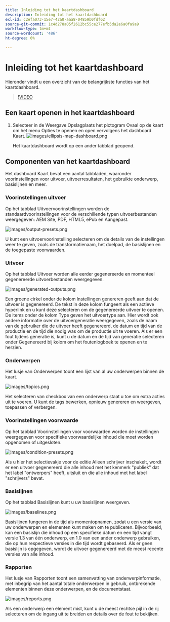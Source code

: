 ```yaml
---
title: Inleiding tot het kaartdashboard
description: Inleiding tot het kaartdashboard
exl-id: c2efa073-15e7-42a0-aaa8-04859b0fdf62
source-git-commit: 1c4d278a05f2612bc55ce277efb5da2e6a0fa9a9
workflow-type: tm+mt
source-wordcount: '486'
ht-degree: 0%

---
```


# Inleiding tot het kaartdashboard

Hieronder vindt u een overzicht van de belangrijkste functies van het kaartdashboard.

>[!VIDEO](https://video.tv.adobe.com/v/339040?quality=12&learn=on)

## Een kaart openen in het kaartdashboard

1. Selecteer in de Weergave Opslagplaats het pictogram Ovaal op de kaart om het menu Opties te openen en open vervolgens het dashboard Kaart.
   ![images/ellipsis-map-dashboard.png](images/ellipsis-map-dashboard.png)

   Het kaartdashboard wordt op een ander tabblad geopend.

## Componenten van het kaartdashboard

Het dashboard Kaart bevat een aantal tabbladen, waaronder voorinstellingen voor uitvoer, uitvoerresultaten, het gebruikte onderwerp, basislijnen en meer.

### Voorinstellingen uitvoer

Op het tabblad Uitvoervoorinstellingen worden de standaardvoorinstellingen voor de verschillende typen uitvoerbestanden weergegeven: AEM Site, PDF, HTML5, ePub en Aangepast.

![images/output-presets.png](images/output-presets.png)

U kunt een uitvoervoorinstelling selecteren om de details van de instellingen weer te geven, zoals de transformatienaam, het doelpad, de basislijnen en de toegepaste voorwaarden.

### Uitvoer

Op het tabblad Uitvoer worden alle eerder gegenereerde en momenteel gegenereerde uitvoerbestanden weergegeven.

![images/generated-outputs.png](images/generated-outputs.png)

Een groene cirkel onder de kolom Instellingen genereren geeft aan dat de uitvoer is gegenereerd. De tekst in deze kolom fungeert als een actieve hyperlink en u kunt deze selecteren om de gegenereerde uitvoer te openen. De items onder de kolom Type geven het uitvoertype aan.
Hier wordt ook andere informatie over de uitvoergeneratie weergegeven, zoals de naam van de gebruiker die de uitvoer heeft gegenereerd, de datum en tijd van de productie en de tijd die nodig was om de productie uit te voeren. Als er een fout tijdens generatie is, kunt u de datum en de tijd van generatie selecteren onder Gegenereerd bij kolom om het foutenlogboek te openen en te herzien.

### Onderwerpen

Het lusje van Onderwerpen toont een lijst van al uw onderwerpen binnen de kaart.

![images/topics.png](images/topics.png)

Het selecteren van checkbox van een onderwerp staat u toe om extra acties uit te voeren. U kunt de tags bewerken, opnieuw genereren en weergeven, toepassen of verbergen.

### Voorinstellingen voorwaarde

Op het tabblad Voorinstellingen voor voorwaarden worden de instellingen weergegeven voor specifieke voorwaardelijke inhoud die moet worden opgenomen of uitgesloten.

![images/condition-presets.png](images/condition-presets.png)

Als u hier het selectievakje voor de editie Alleen schrijver inschakelt, wordt er een uitvoer gegenereerd die alle inhoud met het kenmerk &quot;publiek&quot; dat het label &quot;ontwerpers&quot; heeft, uitsluit en die alle inhoud met het label &quot;schrijvers&quot; bevat.

### Basislijnen

Op het tabblad Basislijnen kunt u uw basislijnen weergeven.

![images/baselines.png](images/baselines.png)

Basislijnen fungeren in de tijd als momentopnamen, zodat u een versie van uw onderwerpen en elementen kunt maken om te publiceren. Bijvoorbeeld, kan een basislijn die inhoud op een specifieke datum en een tijd vangt versie 1.3 van één onderwerp, en 1.0 van een ander onderwerp gebruiken, die op hun respectieve versies in die tijd wordt gebaseerd.
Als er geen basislijn is opgegeven, wordt de uitvoer gegenereerd met de meest recente versies van alle inhoud.

### Rapporten

Het lusje van Rapporten toont een samenvatting van onderwerpinformatie, met inbegrip van het aantal totale onderwerpen in gebruik, ontbrekende elementen binnen deze onderwerpen, en de documentstaat.

![images/reports.png](images/reports.png)

Als een onderwerp een element mist, kunt u de meest rechtse pijl in de rij selecteren om de ingang uit te breiden en details over de fout te bekijken.
